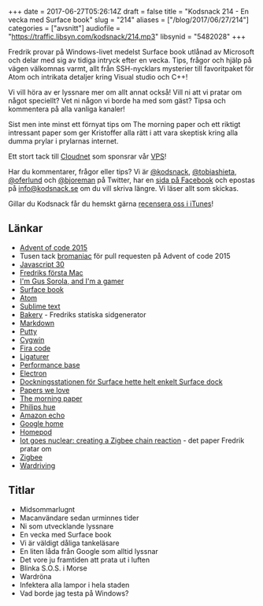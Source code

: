 +++
date = 2017-06-27T05:26:14Z
draft = false
title = "Kodsnack 214 - En vecka med Surface book"
slug = "214"
aliases = ["/blog/2017/06/27/214"]
categories = ["avsnitt"]
audiofile = "https://traffic.libsyn.com/kodsnack/214.mp3"
libsynid = "5482028"
+++

Fredrik provar på Windows-livet medelst Surface book utlånad av Microsoft och delar med sig av tidiga intryck efter en vecka. Tips, frågor och hjälp på vägen välkomnas varmt, allt från SSH-nycklars mysterier till favoritpaket för Atom och intrikata detaljer kring Visual studio och C++!

Vi vill höra av er lyssnare mer om allt annat också! Vill ni att vi pratar om något speciellt? Vet ni någon vi borde ha med som gäst? Tipsa och kommentera på alla vanliga kanaler!

Sist men inte minst ett förnyat tips om The morning paper och ett riktigt intressant paper som ger Kristoffer alla rätt i att vara skeptisk kring alla dumma prylar i prylarnas internet.

Ett stort tack till [Cloudnet](http://www.cloudnet.se) som sponsrar vår [VPS](http://en.wikipedia.org/wiki/Virtual_private_server)!

Har du kommentarer, frågor eller tips? Vi är [@kodsnack](https://www.twitter.com/kodsnack), [@tobiashieta](https://www.twitter.com/tobiashieta), [@oferlund](https://www.twitter.com/oferlund) och [@bjoreman](https://www.twitter.com/bjoreman) på Twitter, har en [sida på Facebook](https://www.facebook.com/kodsnack) och epostas på [info@kodsnack.se](mailto:info@kodsnack.se) om du vill skriva längre. Vi läser allt som skickas.

Gillar du Kodsnack får du hemskt gärna [recensera oss i iTunes](http://itunes.apple.com/se/podcast/kodsnack/id561631498?l=en)!

## Länkar ##
* [Advent of code 2015](http://adventofcode.com/2015)
* Tusen tack [bromaniac](https://github.com/bromaniac) för pull requesten på Advent of code 2015
* [Javascript 30](https://javascript30.com/)
* [Fredriks första Mac](http://www.everymac.com/systems/apple/powerbook_g4/specs/powerbook_g4_867_12.html)
* [I'm Gus Sorola, and I'm a gamer](https://www.youtube.com/watch?v=2B-ekl_cEWk)
* [Surface book](https://en.wikipedia.org/wiki/Surface_Book)
* [Atom](https://atom.io/)
* [Sublime text](https://www.sublimetext.com/)
* [Bakery](https://github.com/bjoreman/bakery) - Fredriks statiska sidgenerator
* [Markdown](https://daringfireball.net/projects/markdown/)
* [Putty](http://www.putty.org/)
* [Cygwin](https://cygwin.com/)
* [Fira code](https://github.com/tonsky/FiraCode)
* [Ligaturer](https://en.wikipedia.org/wiki/Typographic_ligature)
* [Performance base](https://arstechnica.com/gadgets/2016/11/surface-book-with-performance-base-a-lot-more-graphics-in-a-little-more-weight/)
* [Electron](https://electron.atom.io/)
* [Dockningsstationen för Surface hette helt enkelt Surface dock](https://www.microsoft.com/en-us/store/d/microsoft-surface-dock/8qrh2npz0s0p/hpr1)
* [Papers we love](https://www.meetup.com/Papers-We-Love-Gothenburg/)
* [The morning paper](https://blog.acolyer.org/)
* [Philips hue](https://bjoreman.com/archive-Philips-Hue.html)
* [Amazon echo](https://en.wikipedia.org/wiki/Amazon_Echo)
* [Google home](https://en.wikipedia.org/wiki/Google_Home)
* [Homepod](https://en.wikipedia.org/wiki/HomePod)
* [Iot goes nuclear: creating a Zigbee chain reaction](https://blog.acolyer.org/2017/06/22/iot-goes-nuclear-creating-a-zigbee-chain-reaction/) - det paper Fredrik pratar om
* [Zigbee](https://en.wikipedia.org/wiki/Zigbee)
* [Wardriving](https://en.wikipedia.org/wiki/Wardriving)

## Titlar ##
* Midsommarlugnt
* Macanvändare sedan urminnes tider
* Ni som utvecklande lyssnare
* En vecka med Surface book
* Vi är väldigt dåliga tankeläsare
* En liten låda från Google som alltid lyssnar
* Det vore ju framtiden att prata ut i luften
* Blinka S.O.S. i Morse
* Wardröna
* Infektera alla lampor i hela staden
* Vad borde jag testa på Windows?

